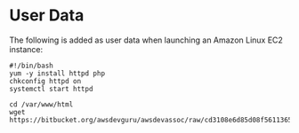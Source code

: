 # User Data

The following is added as user data when launching an Amazon Linux EC2 instance:  
```
#!/bin/bash
yum -y install httpd php
chkconfig httpd on
systemctl start httpd

cd /var/www/html
wget https://bitbucket.org/awsdevguru/awsdevassoc/raw/cd3108e6d85d08f561136505f372f2728048a562/07._EC2/UserData/index.php
```
